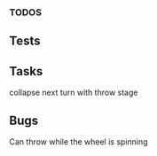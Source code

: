 ### TODOS

## Tests



## Tasks

collapse next turn with throw stage


## Bugs

Can throw while the wheel is spinning